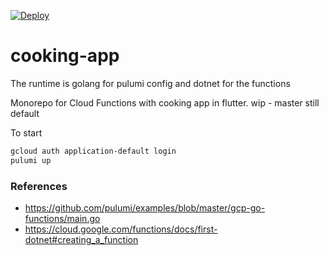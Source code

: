 [![Deploy](https://get.pulumi.com/new/button.svg)](https://app.pulumi.com/new)

# cooking-app

The runtime is golang for pulumi config and dotnet for the functions

Monorepo for Cloud Functions with cooking app in flutter. wip - master still default

To start 

```bash
gcloud auth application-default login
pulumi up
```

###  References


* https://github.com/pulumi/examples/blob/master/gcp-go-functions/main.go
* https://cloud.google.com/functions/docs/first-dotnet#creating_a_function
